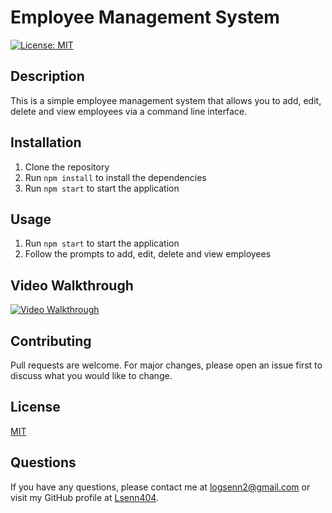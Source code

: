 # Employee Management System <br />
[![License: MIT](https://img.shields.io/badge/License-MIT-yellow.svg)](https://opensource.org/licenses/MIT)
## Description
This is a simple employee management system that allows you to add, edit, delete and view employees via a command line interface.

## Installation
1. Clone the repository
2. Run `npm install` to install the dependencies
3. Run `npm start` to start the application

## Usage
1. Run `npm start` to start the application
2. Follow the prompts to add, edit, delete and view employees

## Video Walkthrough
[![Video Walkthrough](https://img.youtube.com/vi/1Q2Q3Q4Q5Q6/0.jpg)](https://youtu.be/ctrQksD53PU)

## Contributing
Pull requests are welcome. For major changes, please open an issue first to discuss what you would like to change.

## License
[MIT](https://choosealicense.com/licenses/mit/)

## Questions
If you have any questions, please contact me at [logsenn2@gmail.com](mailto:email) or visit my GitHub profile at [Lsenn404](https://github.com/Lsenn404).
